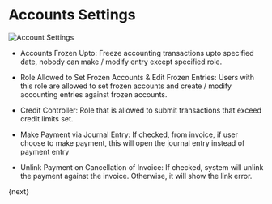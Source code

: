 <!-- add-breadcrumbs -->
# Accounts Settings


<img class="screenshot" alt="Account Settings" src="/docs/assets/img/accounts/account-settings.png">

* Accounts Frozen Upto: Freeze accounting transactions upto specified date, nobody can make / modify entry except specified role.

* Role Allowed to Set Frozen Accounts & Edit Frozen Entries: Users with this role are allowed to set frozen accounts and create / modify accounting entries against frozen accounts.

* Credit Controller: Role that is allowed to submit transactions that exceed credit limits set.

* Make Payment via Journal Entry: If checked, from invoice, if user choose to make payment, this will open the journal entry instead of payment entry

* Unlink Payment on Cancellation of Invoice: If checked, system will unlink the payment against the invoice. Otherwise, it will show the link error.

{next}

